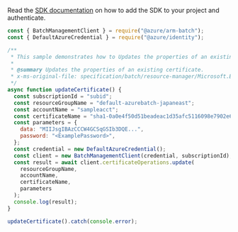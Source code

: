 Read the [SDK documentation](https://github.com/Azure/azure-sdk-for-js/blob/%40azure%2Farm-batch_7.1.0/sdk/batch/arm-batch/README.md) on how to add the SDK to your project and authenticate.

```javascript
const { BatchManagementClient } = require("@azure/arm-batch");
const { DefaultAzureCredential } = require("@azure/identity");

/**
 * This sample demonstrates how to Updates the properties of an existing certificate.
 *
 * @summary Updates the properties of an existing certificate.
 * x-ms-original-file: specification/batch/resource-manager/Microsoft.Batch/stable/2022-01-01/examples/CertificateUpdate.json
 */
async function updateCertificate() {
  const subscriptionId = "subid";
  const resourceGroupName = "default-azurebatch-japaneast";
  const accountName = "sampleacct";
  const certificateName = "sha1-0a0e4f50d51beadeac1d35afc5116098e7902e6e";
  const parameters = {
    data: "MIIJsgIBAzCCCW4GCSqGSIb3DQE...",
    password: "<ExamplePassword>",
  };
  const credential = new DefaultAzureCredential();
  const client = new BatchManagementClient(credential, subscriptionId);
  const result = await client.certificateOperations.update(
    resourceGroupName,
    accountName,
    certificateName,
    parameters
  );
  console.log(result);
}

updateCertificate().catch(console.error);
```
